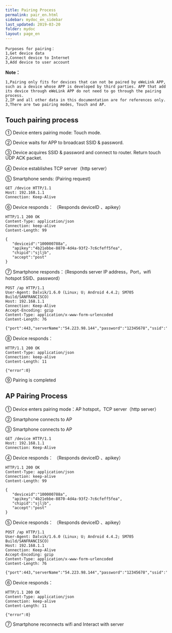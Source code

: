 ```yaml
---
title: Pairing Process
permalink: pair_en.html
sidebar: mydoc_en_sidebar
last_updated: 2019-03-20
folder: mydoc
layout: page_en
---
```


```
Purposes for pairing：
1,Get device data
2,Connect device to Internet
3,Add device to user account
```

 **Note：**

```
1,Pairing only fits for devices that can not be paired by eWeLink APP, such as a device whose APP is developed by third parties. APP that add its device through eWeLink APP do not need to go through the pairing process.
2,IP and all other data in this documentation are for references only.
3,There are two pairing modes, Touch and AP.
```

## Touch pairing process

① Device enters pairing mode: Touch mode.

② Device waits for APP to broadcast SSID & password.

③ Device acquires SSID & password and connect to router. Return touch UDP ACK packet.

④ Device establishes TCP server（http server）

⑤ Smartphone sends: (Pairing request)

```
GET /device HTTP/1.1
Host: 192.168.1.1
Connection: Keep-Alive
```

⑥ Device responds： （Responds deviceID 、apikey）

```
HTTP/1.1 200 OK
Content-Type: application/json
Connection: keep-alive
Content-Length: 99

{
   "deviceid":"100000788a",
   "apikey":"4b21ebbe-8870-4d4a-93f2-7c6cfeff5fea",
   "chipid":"sjljb",
   "accept":"post"
}
```

⑦ Smartphone responds：（Responds server IP address，Port，wifi hotspot SSID、password）

```
POST /ap HTTP/1.1
User-Agent: Dalvik/1.6.0 (Linux; U; Android 4.4.2; SM705 Build/SANFRANCISCO)
Host: 192.168.1.1
Connection: Keep-Alive
Accept-Encoding: gzip
Content-Type: application/x-www-form-urlencoded
Content-Length: 76

{"port":443,"serverName":"54.223.98.144","password":"12345678","ssid":"ITT"}
```

⑧ Device responds：

```
HTTP/1.1 200 OK
Content-Type: application/json
Connection: keep-alive
Content-Length: 11

{"error":0}
```

⑨ Pairing is completed


## AP Pairing Process

① Device enters pairing mode：AP hotspot，TCP server（http server）

② Smartphone connects to AP

③ Smartphone connects to AP

```
GET /device HTTP/1.1
Host: 192.168.1.1
Connection: Keep-Alive
```

④ Device responds： （Responds deviceID 、apikey）

```
HTTP/1.1 200 OK
Content-Type: application/json
Connection: keep-alive
Content-Length: 99

{
   "deviceid":"100000788a",
   "apikey":"4b21ebbe-8870-4d4a-93f2-7c6cfeff5fea",
   "chipid":"sjljb",
   "accept":"post"
}
```

⑤ Device responds： （Responds deviceID 、apikey）

```
POST /ap HTTP/1.1
User-Agent: Dalvik/1.6.0 (Linux; U; Android 4.4.2; SM705 Build/SANFRANCISCO)
Host: 192.168.1.1
Connection: Keep-Alive
Accept-Encoding: gzip
Content-Type: application/x-www-form-urlencoded
Content-Length: 76

{"port":443,"serverName":"54.223.98.144","password":"12345678","ssid":"ITT"}
```

⑥ Device responds：

```
HTTP/1.1 200 OK
Content-Type: application/json
Connection: keep-alive
Content-Length: 11

{"error":0}
```

⑦ Smartphone reconnects wifi and Interact with server
